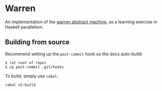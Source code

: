Warren
======

An implementation of the 
[warren abstract machine](http://wambook.sourceforge.net/wambook.pdf),
as a learning exercise in Haskell parallelism.

## Building from source

Recommend setting up the `post-commit` hook so the docs auto-build:

```
$ (at root of repo)
$ cp post-commit .git/hooks
```

To build, simply use `cabal`:
```
cabal v2-build
```
